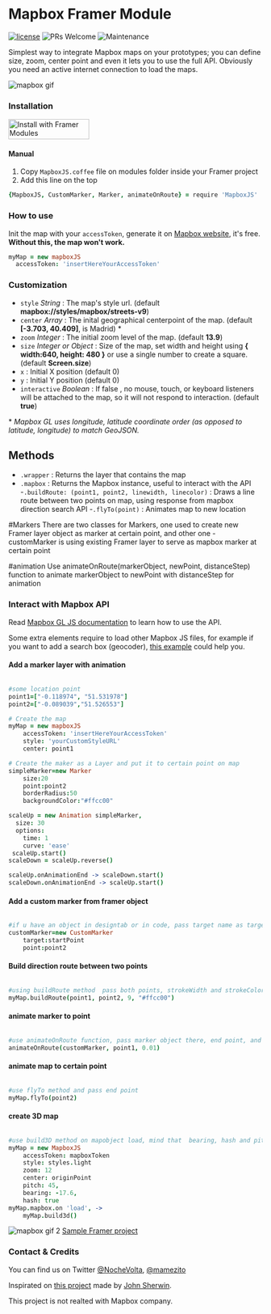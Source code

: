 # Mapbox Framer Module
[![license](https://img.shields.io/github/license/bpxl-labs/RemoteLayer.svg)](https://opensource.org/licenses/MIT)
![PRs Welcome](https://img.shields.io/badge/PRs-welcome-brightgreen.svg)
![Maintenance](https://img.shields.io/maintenance/yes/2018.svg)

Simplest way to integrate Mapbox maps on your prototypes; you can define size, zoom, center point and even it lets you to use the full API. Obviously you need an active internet connection to load the maps.

![mapbox gif](/mapboxjs.gif?raw=true)

### Installation
<a href='https://open.framermodules.com/Mapbox%20JS'>
  <img alt='Install with Framer Modules'
  src='https://www.framermodules.com/assets/badge@2x.png' width='160' height='40' />
</a>

#### Manual
1. Copy `MapboxJS.coffee` file on modules folder inside your Framer project
2. Add this line on the top 
```coffeescript
{MapboxJS, CustomMarker, Marker, animateOnRoute} = require 'MapboxJS'
```

### How to use
Init the map with your `accessToken`, generate it on [Mapbox website](https://www.mapbox.com/help/define-access-token/), it's free. **Without this, the map won't work.**  
```coffeescript
myMap = new mapboxJS
  accessToken: 'insertHereYourAccessToken'
```
### Customization
* `style` _String_ : The map's style url. (default **mapbox://styles/mapbox/streets-v9**)
* `center` _Array_ : The inital geographical centerpoint of the map. (default **[-3.703, 40.409]**, is Madrid) \*
* `zoom` _Integer_ : The initial zoom level of the map. (default **13.9**)
* `size` _Integer or Object_ : Size of the map, set width and height using **{ width:640, height: 480 }** or use a single number to create a square. (default **Screen.size**)
* `x` : Initial X position (default 0)
* `y` : Initial Y position (default 0)
* `interactive` _Boolean_ : If  false , no mouse, touch, or keyboard listeners will be attached to the map, so it will not respond to interaction. (default **true**)

\* _Mapbox GL uses longitude, latitude coordinate order (as opposed to latitude, longitude) to match GeoJSON._

## Methods

- `.wrapper` : Returns the layer that contains the map
- `.mapbox` : Returns the Mapbox instance, useful to interact with the API
-`.buildRoute: (point1, point2, linewidth, linecolor)` : Draws a line route between two points on map, using response from mapbox direction search API
-`.flyTo(point)` : Animates map to new location

#Markers
There are two classes for Markers, one used to create new Framer layer object as marker at certain point, and other one - customMarker is using existing Framer layer to serve as mapbox marker at certain point

#animation
Use animateOnRoute(markerObject, newPoint, distanceStep) function to animate markerObject to newPoint with distanceStep for animation 




### Interact with Mapbox API
Read [Mapbox GL JS documentation](https://www.mapbox.com/mapbox-gl-js/api/ ) to learn how to use the API.

Some extra elements require to load other Mapbox JS files, for example if you want to add a search box (geocoder), [this example](https://www.mapbox.com/mapbox-gl-js/example/mapbox-gl-geocoder/) could help you.

#### Add a marker layer with animation
```coffeescript

#some location point
point1=["-0.118974", "51.531978"]
point2=["-0.089039","51.526553"]

# Create the map
myMap = new mapboxJS
    accessToken: 'insertHereYourAccessToken'
    style: 'yourCustomStyleURL'
    center: point1

# Create the maker as a Layer and put it to certain point on map
simpleMarker=new Marker
	size:20
	point:point2
	borderRadius:50
	backgroundColor:"#ffcc00"

scaleUp = new Animation simpleMarker,
  size: 30
  options:
    time: 1
    curve: 'ease'
 scaleUp.start()
scaleDown = scaleUp.reverse()

scaleUp.onAnimationEnd -> scaleDown.start()
scaleDown.onAnimationEnd -> scaleUp.start()

```


#### Add a custom marker  from framer object
```coffeescript

#if u have an object in designtab or in code, pass target name as target attribute to custom marker
customMarker=new CustomMarker
	target:startPoint
	point:point2
```

#### Build direction route between two points
```coffeescript

#using buildRoute method  pass both points, strokeWidth and strokeColor as attribute
myMap.buildRoute(point1, point2, 9, "#ffcc00")

```


#### animate marker to point
```coffeescript

#use animateOnRoute function, pass marker object there, end point, and distance step - in this case 0.01, tweek this number to make animation smooth depending on size of the route between points
animateOnRoute(customMarker, point1, 0.01)

```

#### animate map to certain point
```coffeescript

#use flyTo method and pass end point 
myMap.flyTo(point2)
```

#### create 3D map
```coffeescript

#use build3D method on mapobject load, mind that  bearing, hash and pitch should be set at mapbox initialization
myMap = new MapboxJS
	accessToken: mapboxToken	
	style: styles.light
	zoom: 12
	center: originPoint
	pitch: 45,
	bearing: -17.6,
	hash: true
myMap.mapbox.on 'load', ->
	myMap.build3d()
```




![mapbox gif 2](/mapbox.gif?raw=true)
<a href='https://framer.cloud/FmFdE' target="_blank">Sample Framer project</a>




### Contact & Credits
You can find us on Twitter [@NocheVolta](https://twitter.com/nochevolta), [@mamezito](https://twitter.com/mamezito)


Inspirated on [this project](https://github.com/johnmpsherwin/Mapbox-Framer) made by [John Sherwin](https://twitter.com/johnmpsherwin).

This project is not realted with Mapbox company.
